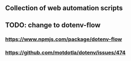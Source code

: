 ## Collection of web automation scripts


## TODO: change to dotenv-flow
### https://www.npmjs.com/package/dotenv-flow 
### https://github.com/motdotla/dotenv/issues/474
